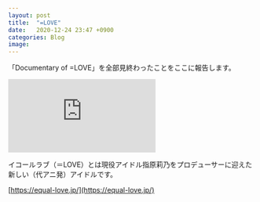 ```yaml
---
layout: post
title:  "=LOVE"
date:   2020-12-24 23:47 +0900
categories: Blog 
image: 
---
```

「Documentary of =LOVE」を全部見終わったことをここに報告します。


<div class="iframe-wrap">
<iframe src="https://www.youtube.com/embed/zXR_xhihDOQ" frameborder="0" allow="accelerometer; autoplay; clipboard-write; encrypted-media; gyroscope; picture-in-picture" allowfullscreen></iframe>
</div>


イコールラブ（＝LOVE）とは現役アイドル指原莉乃をプロデューサーに迎えた新しい（代アニ発）アイドルです。


[https://equal-love.jp/](https://equal-love.jp/)